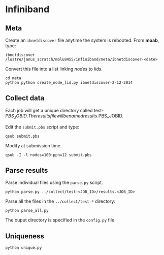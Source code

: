 # Infiniband

## Meta

Create an `ibnetdiscover` file anytime the system is rebooted. From **moab**, type:

	ibnetdiscover /lustre/janus_scratch/molu8455/infiniband/meta/ibnetdiscover-<date>

Convert this file into a list linking *nodes* to *lids*.

	cd meta
	python python create_node_lid.py ibnetdiscover-2-12-2014

## Collect data

Each job will get a unique directory called test-$PBS_JOBID.  The results file will be named results.$PBS_JOBID.

Edit the `submit.pbs` script and type:
	
	qsub submit.pbs

Modify at submission time.

	qsub -I -l nodes=100:ppn=12 submit.pbs

## Parse results

Parse individual files using the `parse.py` script.

	python parse.py ../collect/test-<JOB_ID>/results.<JOB_ID>
	
Parse all the files in the `../collect/test-*` directory:

	python parse_all.py

The ouput directory is specified in the `config.py` file.

## Uniqueness

	python unique.py






